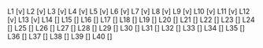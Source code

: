 L1 [v]
L2 [v]
L3 [v]
L4 [v]
L5 [v]
L6 [v]
L7 [v]
L8 [v]
L9 [v]
L10 [v]
L11 [v]
L12 [v]
L13 [v]
L14 []
L15 []
L16 []
L17 []
L18 []
L19 []
L20 []
L21 []
L22 []
L23 []
L24 []
L25 []
L26 []
L27 []
L28 []
L29 []
L30 []
L31 []
L32 []
L33 []
L34 []
L35 []
L36 []
L37 []
L38 []
L39 []
L40 []
